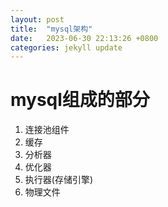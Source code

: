 ```yaml
---
layout: post
title:  "mysql架构"
date:   2023-06-30 22:13:26 +0800
categories: jekyll update
---
```

# mysql组成的部分
1. 连接池组件
2. 缓存
3. 分析器
4. 优化器
5. 执行器(存储引擎)
6. 物理文件